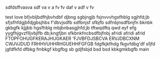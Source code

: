 sdfdsffvasva
sdf
va
v
a
fv
fv
daf
v
adf
v
fv

test
love
bfjvbljbdfhjbvhdbf
djbng
sgbjngjb
fsjnvvvhgsfhblg
sgjhfd;jb
sfjsfhfdgjbfdjgbsjhbs
f'dbvjsdfb
sdfbnjsf
sfbjfb
sdfnbjnsdfbnjfn
bknbk
gkbgfk
kjjjbb
hgsfhblg
mbjbnbasgjhfd;jb
tftwqdftq
qwd	eyf
efg
yygfhjgvzflljvbjlfb
db;kngfjbn
sfkbnkfncbsdfbjfnbj
afridi afridi afrid FTOPFOHUGFKERAJHUGKAER
'FJVBFDJSBCVA
ERVJDBCXNM
CWJVJDUD
FRHHVUHHRHGUEHHFGFGB
fdgfkjkfhdg
fkgvfdbg'df
sfjfd
jgfdfkfd
dfbkg
fmbkgf
kbgfbg
sb
gdjfsbjd
bsd
bsd
kbkgmkbgfb
main
